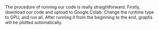 The procedure of running our code is really straightforward. Firstly, download our code and upload to Google Colab. Change the runtime type to GPU, and run all. After running it from the beginning to the end, graphs will be plotted automatically.
